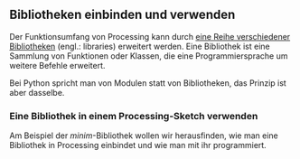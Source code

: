 ## Bibliotheken einbinden und verwenden

Der Funktionsumfang von Processing kann durch [eine Reihe verschiedener Bibliotheken](https://processing.org/reference/libraries/) (engl.: libraries) erweitert werden. Eine Bibliothek ist eine Sammlung von Funktionen oder Klassen, die eine Programmiersprache um weitere Befehle erweitert.

Bei Python spricht man von Modulen statt von Bibliotheken, das Prinzip ist aber dasselbe.

### Eine Bibliothek in einem Processing-Sketch verwenden

Am Beispiel der *minim*-Bibliothek wollen wir herausfinden, wie man eine Bibliothek in Processing einbindet und wie man mit ihr programmiert.


